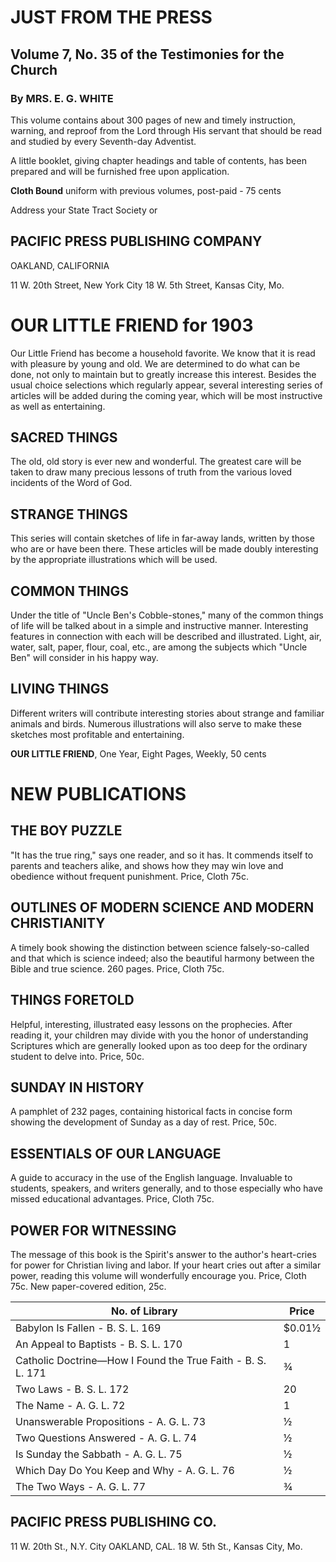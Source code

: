 # JUST FROM THE PRESS

## Volume 7, No. 35 of the Testimonies for the Church
### By MRS. E. G. WHITE

This volume contains about 300 pages of new and timely instruction, warning, and reproof from the Lord through His servant that should be read and studied by every Seventh-day Adventist.

A little booklet, giving chapter headings and table of contents, has been prepared and will be furnished free upon application.

**Cloth Bound** uniform with previous volumes, post-paid - 75 cents

Address your State Tract Society or

## PACIFIC PRESS PUBLISHING COMPANY
OAKLAND, CALIFORNIA

11 W. 20th Street, New York City       18 W. 5th Street, Kansas City, Mo.

# OUR LITTLE FRIEND for 1903

Our Little Friend has become a household favorite. We know that it is read with pleasure by young and old. We are determined to do what can be done, not only to maintain but to greatly increase this interest. Besides the usual choice selections which regularly appear, several interesting series of articles will be added during the coming year, which will be most instructive as well as entertaining.

## SACRED THINGS
The old, old story is ever new and wonderful. The greatest care will be taken to draw many precious lessons of truth from the various loved incidents of the Word of God.

## STRANGE THINGS
This series will contain sketches of life in far-away lands, written by those who are or have been there. These articles will be made doubly interesting by the appropriate illustrations which will be used.

## COMMON THINGS
Under the title of "Uncle Ben's Cobble-stones," many of the common things of life will be talked about in a simple and instructive manner. Interesting features in connection with each will be described and illustrated. Light, air, water, salt, paper, flour, coal, etc., are among the subjects which "Uncle Ben" will consider in his happy way.

## LIVING THINGS
Different writers will contribute interesting stories about strange and familiar animals and birds. Numerous illustrations will also serve to make these sketches most profitable and entertaining.

**OUR LITTLE FRIEND**, One Year, Eight Pages, Weekly, 50 cents

# NEW PUBLICATIONS

## THE BOY PUZZLE
"It has the true ring," says one reader, and so it has. It commends itself to parents and teachers alike, and shows how they may win love and obedience without frequent punishment. Price, Cloth 75c.

## OUTLINES OF MODERN SCIENCE AND MODERN CHRISTIANITY
A timely book showing the distinction between science falsely-so-called and that which is science indeed; also the beautiful harmony between the Bible and true science. 260 pages. Price, Cloth 75c.

## THINGS FORETOLD
Helpful, interesting, illustrated easy lessons on the prophecies. After reading it, your children may divide with you the honor of understanding Scriptures which are generally looked upon as too deep for the ordinary student to delve into. Price, 50c.

## SUNDAY IN HISTORY
A pamphlet of 232 pages, containing historical facts in concise form showing the development of Sunday as a day of rest. Price, 50c.

## ESSENTIALS OF OUR LANGUAGE
A guide to accuracy in the use of the English language. Invaluable to students, speakers, and writers generally, and to those especially who have missed educational advantages. Price, Cloth 75c.

## POWER FOR WITNESSING
The message of this book is the Spirit's answer to the author's heart-cries for power for Christian living and labor. If your heart cries out after a similar power, reading this volume will wonderfully encourage you. Price, Cloth 75c. New paper-covered edition, 25c.

| No. of Library | Price |
|----------------|-------|
| Babylon Is Fallen - B. S. L. 169 | $0.01½ |
| An Appeal to Baptists - B. S. L. 170 | 1 |
| Catholic Doctrine—How I Found the True Faith - B. S. L. 171 | ¾ |
| Two Laws - B. S. L. 172 | 20 |
| The Name - A. G. L. 72 | 1 |
| Unanswerable Propositions - A. G. L. 73 | ½ |
| Two Questions Answered - A. G. L. 74 | ½ |
| Is Sunday the Sabbath - A. G. L. 75 | ½ |
| Which Day Do You Keep and Why - A. G. L. 76 | ½ |
| The Two Ways - A. G. L. 77 | ¾ |

## PACIFIC PRESS PUBLISHING CO.
11 W. 20th St., N.Y. City   OAKLAND, CAL.   18 W. 5th St., Kansas City, Mo.
